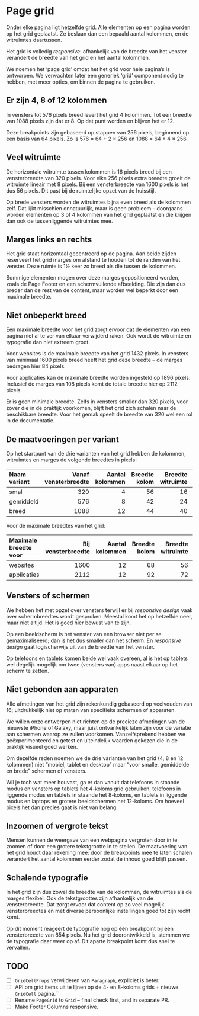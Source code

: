 # Page grid

Onder elke pagina ligt hetzelfde grid. Alle elementen op een pagina worden op het grid geplaatst. Ze beslaan dan een bepaald aantal kolommen, en de witruimtes daartussen.

Het grid is volledig _responsive_: afhankelijk van de breedte van het venster verandert de breedte van het grid en het aantal kolommen.

We noemen het ‘page grid’ omdat het het grid voor hele pagina’s is ontworpen. We verwachten later een generiek ‘grid’ component nodig te hebben, met meer opties, om binnen de pagina te gebruiken.

## Er zijn 4, 8 of 12 kolommen

In vensters tot 576 pixels breed levert het grid 4 kolommen. Tot een breedte van 1088 pixels zijn dat er 8. Op dat punt worden en blijven het er 12.

Deze breakpoints zijn gebaseerd op stappen van 256 pixels, beginnend op een basis van 64 pixels. Zo is 576 = 64 + 2 × 256 en 1088 = 64 + 4 × 256.

## Veel witruimte

De horizontale witruimte tussen kolommen is 16 pixels breed bij een vensterbreedte van 320 pixels. Voor elke 256 pixels extra breedte groeit de witruimte lineair met 8 pixels. Bij een vensterbreedte van 1600 pixels is het dus 56 pixels. Dit past bij de ruimtelijke opzet van de huisstijl.

Op brede vensters worden de witruimtes bijna even breed als de kolommen zelf. Dat lijkt misschien onnatuurlijk, maar is geen probleem – doorgaans worden elementen op 3 of 4 kolommen van het grid geplaatst en die krijgen dan ook de tussenliggende witruimtes mee.

## Marges links en rechts

Het grid staat horizontaal gecentreerd op de pagina. Aan beide zijden reserveert het grid marges om afstand te houden tot de randen van het venster. Deze ruimte is 1½ keer zo breed als die tussen de kolommen.

Sommige elementen mogen over deze marges gepositioneerd worden, zoals de Page Footer en een schermvullende afbeelding. Die zijn dan dus breder dan de rest van de content, maar worden wel beperkt door een maximale breedte.

## Niet onbeperkt breed

Een maximale breedte voor het grid zorgt ervoor dat de elementen van een pagina niet al te ver van elkaar verwijderd raken. Ook wordt de witruimte en typografie dan niet extreem groot.

Voor websites is de maximale breedte van het grid 1432 pixels. In vensters van minimaal 1600 pixels breed heeft het grid deze breedte – de marges bedragen hier 84 pixels.

Voor applicaties kan de maximale breedte worden ingesteld op 1896 pixels. Inclusief de marges van 108 pixels komt de totale breedte hier op 2112 pixels.

Er is geen minimale breedte. Zelfs in vensters smaller dan 320 pixels, voor zover die in de praktijk voorkomen, blijft het grid zich schalen naar de beschikbare breedte. Voor het gemak speelt de breedte van 320 wel een rol in de documentatie.

## De maatvoeringen per variant

Op het startpunt van de drie varianten van het grid hebben de kolommen, witruimtes en marges de volgende breedtes in pixels:

| Naam variant | Vanaf vensterbreedte | Aantal kolommen | Breedte kolom | Breedte witruimte | Breedte marge | Breedte grid |
| :----------- | -------------------: | --------------: | ------------: | ----------------: | ------------: | -----------: |
| smal         |                  320 |               4 |            56 |                16 |            24 |          272 |
| gemiddeld    |                  576 |               8 |            42 |                24 |            36 |          504 |
| breed        |                 1088 |              12 |            44 |                40 |            60 |          968 |

Voor de maximale breedtes van het grid:

| Maximale breedte voor | Bij vensterbreedte | Aantal kolommen | Breedte kolom | Breedte witruimte | Breedte marge | Breedte grid |
| :-------------------- | -----------------: | --------------: | ------------: | ----------------: | ------------: | -----------: |
| websites              |               1600 |              12 |            68 |                56 |            84 |         1432 |
| applicaties           |               2112 |              12 |            92 |                72 |           108 |         1896 |

## Vensters of schermen

We hebben het met opzet over vensters terwijl er bij _responsive design_ vaak over schermbreedtes wordt gesproken. Meestal komt het op hetzelfde neer, maar niet altijd. Het is goed hier bewust van te zijn.

Op een beeldscherm is het venster van een browser niet per se gemaximaliseerd; dan is het dus smaller dan het scherm. En _responsive design_ gaat logischerwijs uit van de breedte van het venster.

Op telefoons en tablets komen beide wel vaak overeen, al is het op tablets wel degelijk mogelijk om twee (vensters van) apps naast elkaar op het scherm te zetten.

## Niet gebonden aan apparaten

Alle afmetingen van het grid zijn rekenkundig gebaseerd op veelvouden van 16; uitdrukkelijk niet op maten van specifieke schermen of apparaten.

We willen onze ontwerpen niet richten op de precieze afmetingen van de nieuwste iPhone of Galaxy, maar juist ontvankelijk laten zijn voor de variatie aan schermen waarop ze zullen voorkomen. Vanzelfsprekend hebben we geëxperimenteerd en getest en uiteindelijk waarden gekozen die in de praktijk visueel goed werken.

Om dezelfde reden noemen we de drie varianten van het grid (4, 8 en 12 kolommen) niet “mobiel, tablet en desktop” maar “voor smalle, gemiddelde en brede” schermen of vensters.

Wil je toch wat meer houvast, ga er dan vanuit dat telefoons in staande modus en vensters op tablets het 4-koloms grid gebruiken, telefoons in liggende modus en tablets in staande het 8-koloms, en tablets in liggende modus en laptops en grotere beeldschermen het 12-koloms. Om hoeveel pixels het dan precies gaat is niet van belang.

## Inzoomen of vergrote tekst

Mensen kunnen de weergave van een webpagina vergroten door in te zoomen of door een grotere tekstgrootte in te stellen. De maatvoering van het grid houdt daar rekening mee: door de breakpoints mee te laten schalen verandert het aantal kolommen eerder zodat de inhoud goed blijft passen.

## Schalende typografie

In het grid zijn dus zowel de breedte van de kolommen, de witruimtes als de marges flexibel. Ook de tekstgroottes zijn afhankelijk van de vensterbreedte. Dat zorgt ervoor dat content op zo veel mogelijk vensterbreedtes en met diverse persoonlijke instellingen goed tot zijn recht komt.

Op dit moment reageert de typografie nog op één breakpoint bij een vensterbreedte van 854 pixels. Nu het grid doorontwikkeld is, stemmen we de typografie daar weer op af. Dit aparte breakpoint komt dus snel te vervallen.

## TODO

- [ ] `GridCellProps` verwijderen van `Paragraph`, expliciet is beter.
- [ ] API om grid items uit te lijnen op de 4- en 8-koloms grids + nieuwe `GridCell` pagina.``
- [ ] Rename `PageGrid` to `Grid` – final check first, and in separate PR.
- [ ] Make Footer Columns responsive.
